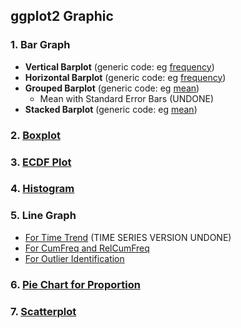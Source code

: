 ## ggplot2 Graphic
### 1. Bar Graph
- **Vertical Barplot** (generic code: eg [frequency](../[SC]-Descriptive-Analytics/[SC]-Data-Visualisation/[SC]-ggplot2-Graphic/[M]-Grouped-Barplot_ggplot2.md))
- **Horizontal Barplot** (generic code: eg [frequency]())
- **Grouped Barplot** (generic code: eg [mean]())
  - Mean with Standard Error Bars (UNDONE)
- **Stacked Barplot** (generic code: eg [mean]())
### 2. [Boxplot]()
### 3. [ECDF Plot]()
### 4.  [Histogram]()
### 5. Line Graph
- [For Time Trend]() (TIME SERIES VERSION UNDONE)
- [For CumFreq and RelCumFreq]()
- [For Outlier Identification]()
### 6. [Pie Chart for Proportion]()
### 7. [Scatterplot]()
